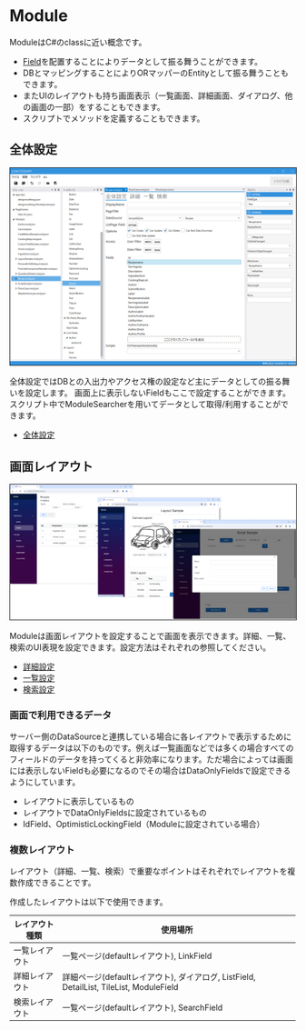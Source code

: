 # Module
ModuleはC#のclassに近い概念です。
- [Field](../fields/field.md)を配置することによりデータとして振る舞うことができます。
- DBとマッピングすることによりORマッパーのEntityとして振る舞うこともできます。
- またUIのレイアウトも持ち画面表示（一覧画面、詳細画面、ダイアログ、他の画面の一部）をすることもできます。
- スクリプトでメソッドを定義することもできます。

## 全体設定
<img src="images/module_general.png" width="600" alt="モジュール全体" title="モジュール全体" style="border: 1px solid;">

全体設定ではDBとの入出力やアクセス権の設定など主にデータとしての振る舞いを設定します。
画面上に表示しないFieldもここで設定することができます。スクリプト中でModuleSearcherを用いてデータとして取得/利用することができます。

- [全体設定](module_general.md)

## 画面レイアウト
<img src="../../Image/module_ui.png" width="600" style="border: 1px solid;">

Moduleは画面レイアウトを設定することで画面を表示できます。詳細、一覧、検索のUI表現を設定できます。設定方法はそれぞれの参照してください。
- [詳細設定](module_detail.md)
- [一覧設定](module_list.md)
- [検索設定](module_search.md)

### 画面で利用できるデータ
サーバー側のDataSourceと連携している場合に各レイアウトで表示するために取得するデータは以下のものです。例えば一覧画面などでは多くの場合すべてのフィールドのデータを持ってくると非効率になります。ただ場合によっては画面には表示しないFieldも必要になるのでその場合はDataOnlyFieldsで設定できるようにしています。
- レイアウトに表示しているもの
- レイアウトでDataOnlyFieldsに設定されているもの
- IdField、OptimisticLockingField（Moduleに設定されている場合）

### 複数レイアウト
レイアウト（詳細、一覧、検索）で重要なポイントはそれぞれでレイアウトを複数作成できることです。

作成したレイアウトは以下で使用できます。

| レイアウト種類 | 使用場所                                                                            |
|---------|---------------------------------------------------------------------------------|
| 一覧レイアウト | 一覧ページ(defaultレイアウト), LinkField                                                  |
| 詳細レイアウト | 詳細ページ(defaultレイアウト), ダイアログ, ListField, DetailList, TileList, ModuleField |
| 検索レイアウト | 一覧ページ(defaultレイアウト), SearchField                                                |
